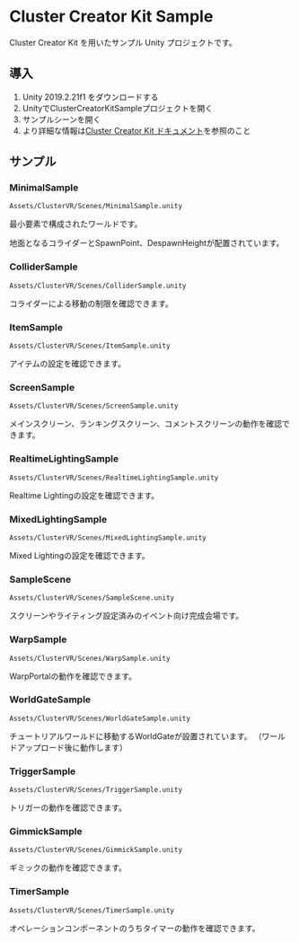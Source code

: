 # Cluster Creator Kit Sample

Cluster Creator Kit を用いたサンプル Unity プロジェクトです。

## 導入

1. Unity 2019.2.21f1 をダウンロードする
2. UnityでClusterCreatorKitSampleプロジェクトを開く
3. サンプルシーンを開く
4. より詳細な情報は[Cluster Creator Kit ドキュメント](https://clustervr.gitbook.io/creatorkit/)を参照のこと

## サンプル

### MinimalSample

`Assets/ClusterVR/Scenes/MinimalSample.unity`

最小要素で構成されたワールドです。

地面となるコライダーとSpawnPoint、DespawnHeightが配置されています。

### ColliderSample

`Assets/ClusterVR/Scenes/ColliderSample.unity`

コライダーによる移動の制限を確認できます。

### ItemSample

`Assets/ClusterVR/Scenes/ItemSample.unity`

アイテムの設定を確認できます。

### ScreenSample

`Assets/ClusterVR/Scenes/ScreenSample.unity`

メインスクリーン、ランキングスクリーン、コメントスクリーンの動作を確認できます。

### RealtimeLightingSample

`Assets/ClusterVR/Scenes/RealtimeLightingSample.unity`

Realtime Lightingの設定を確認できます。

### MixedLightingSample

`Assets/ClusterVR/Scenes/MixedLightingSample.unity`

Mixed Lightingの設定を確認できます。

### SampleScene

`Assets/ClusterVR/Scenes/SampleScene.unity`

スクリーンやライティング設定済みのイベント向け完成会場です。

### WarpSample

`Assets/ClusterVR/Scenes/WarpSample.unity`

WarpPortalの動作を確認できます。

### WorldGateSample

`Assets/ClusterVR/Scenes/WorldGateSample.unity`

チュートリアルワールドに移動するWorldGateが設置されています。
（ワールドアップロード後に動作します）

### TriggerSample

`Assets/ClusterVR/Scenes/TriggerSample.unity`

トリガーの動作を確認できます。

### GimmickSample

`Assets/ClusterVR/Scenes/GimmickSample.unity`

ギミックの動作を確認できます。

### TimerSample

`Assets/ClusterVR/Scenes/TimerSample.unity`

オペレーションコンポーネントのうちタイマーの動作を確認できます。
